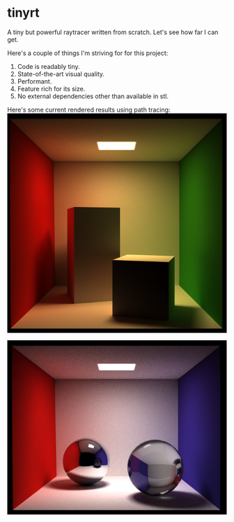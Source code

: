# tinyrt
A tiny but powerful raytracer written from scratch. Let's see how far I can get.

Here's a couple of things I'm striving for for this project:
1. Code is readably tiny.
2. State-of-the-art visual quality.
3. Performant.
4. Feature rich for its size.
5. No external dependencies other than available in stl.

Here's some current rendered results using path tracing:
![Cornell box original. Path tracing with tinyrt.](asset/cornell_box_output.png)

![Cornell box with spheres. Path tracing with tinyrt.](asset/cornell_box_sphere_output_2.png)
